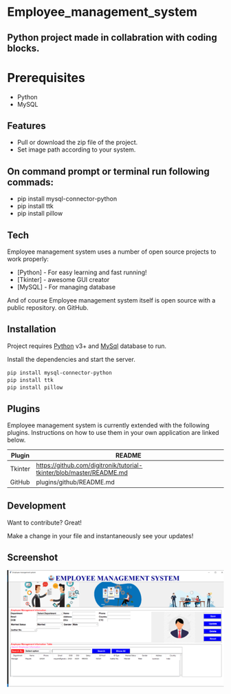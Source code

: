 # Employee_management_system
## Python project made in collabration with coding blocks.

# Prerequisites
- Python
- MySQL

## Features

- Pull or download the zip file of the project.
- Set image path according to your system.
## On command prompt or terminal run following commads:
- pip install mysql-connector-python
- pip install ttk
- pip install pillow

## Tech

Employee management system uses a number of open source projects to work properly:

- [Python] - For easy learning and fast running!
- [Tkinter] - awesome GUI creator
- [MySQL] - For managing database

And of course Employee management system itself is open source with a public repository.
 on GitHub.

## Installation

Project requires [Python](https://www.python.org/downloads/) v3+ and [MySql](https://dev.mysql.com/downloads/installer/) database to run.

Install the dependencies and start the server.

```sh
pip install mysql-connector-python
pip install ttk
pip install pillow
```

## Plugins

Employee management system is currently extended with the following plugins.
Instructions on how to use them in your own application are linked below.

| Plugin | README |
| ------ | ------ |
| Tkinter | https://github.com/digitronik/tutorial-tkinter/blob/master/README.md |
| GitHub |  plugins/github/README.md |

## Development

Want to contribute? Great!

Make a change in your file and instantaneously see your updates!

## Screenshot

![Screenshot](./images/screenshot.PNG)
